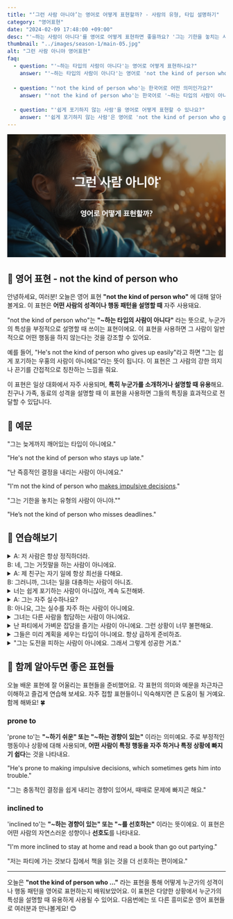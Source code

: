 ```yaml
---
title: "‘그런 사람 아니야’는 영어로 어떻게 표현할까? - 사람의 유형, 타입 설명하기"
category: "영어표현"
date: "2024-02-09 17:48:00 +09:00"
desc: "'~하는 사람이 아니다'를 영어로 어떻게 표현하면 좋을까요? '그는 기한을 놓치는 사람이 아니야.', '그녀는 도전을 피하는 사람이 아니에요.' 등을 영어로 표현하는 법을 배워봅시다. 다양한 예문을 통해서 연습하고 본인의 표현으로 만들어 보세요."
thumbnail: "../images/season-1/main-05.jpg"
alt: "그런 사람 아니야 영어표현"
faq:
  - question: "'~하는 타입의 사람이 아니다'는 영어로 어떻게 표현하나요?"
    answer: "'~하는 타입의 사람이 아니다'는 영어로 'not the kind of person who'로 표현할 수 있습니다. 예를 들어, '그는 쉽게 포기하는 타입이 아니에요'는 'He's not the kind of person who gives up easily'로 말할 수 있습니다."

  - question: "'not the kind of person who'는 한국어로 어떤 의미인가요?"
    answer: "'not the kind of person who'는 한국어로 '~하는 타입의 사람이 아니다'라는 의미입니다. 이 표현은 누군가의 성격이나 행동 패턴을 설명할 때 사용되며, 특정 행동을 하지 않는 경향이 있음을 강조합니다. 예를 들어, 'She's not the kind of person who gossips'는 '그녀는 남의 얘기를 하고 다니는 타입이 아니에요'라는 뜻입니다."

  - question: "'쉽게 포기하지 않는 사람'을 영어로 어떻게 표현할 수 있나요?"
    answer: "'쉽게 포기하지 않는 사람'은 영어로 'not the kind of person who gives up easily'로 표현할 수 있습니다. 예를 들어, '그녀는 쉽게 포기하지 않는 사람이에요'는 'She's not the kind of person who gives up easily'라고 말할 수 있습니다."
---
```


![그런 사람 아니야 영어표현](../images/season-1/main-05.jpg)

## 🌟 영어 표현 - not the kind of person who

안녕하세요, 여러분! 오늘은 영어 표현 **"not the kind of person who"** 에 대해 알아볼게요. 이 표현은 **어떤 사람의 성격이나 행동 패턴을 설명할 때** 자주 사용돼요.

"not the kind of person who"는 **"~하는 타입의 사람이 아니다"** 라는 뜻으로, 누군가의 특성을 부정적으로 설명할 때 쓰이는 표현이에요. 이 표현을 사용하면 그 사람이 일반적으로 어떤 행동을 하지 않는다는 것을 강조할 수 있어요.

예를 들어, "He's not the kind of person who gives up easily"라고 하면 "그는 쉽게 포기하는 우횽의 사람이 아니에요"라는 뜻이 됩니다. 이 표현은 그 사람의 강한 의지나 끈기를 간접적으로 칭찬하는 느낌을 줘요.

이 표현은 일상 대화에서 자주 사용되며, **특히 누군가를 소개하거나 설명할 때 유용**해요. 친구나 가족, 동료의 성격을 설명할 때 이 표현을 사용하면 그들의 특징을 효과적으로 전달할 수 있답니다.

<script async src="https://pagead2.googlesyndication.com/pagead/js/adsbygoogle.js?client=ca-pub-1465612013356152"
     crossorigin="anonymous"></script>
<!-- engple-horizontal-ad -->

<ins class="adsbygoogle"
     style="display:block"
     data-ad-client="ca-pub-1465612013356152"
     data-ad-slot="2106896038"
     data-ad-format="auto"
     data-full-width-responsive="true"></ins>

<script>
     (adsbygoogle = window.adsbygoogle || []).push({});
</script>

## 📖 예문

"그는 늦게까지 깨어있는 타입이 아니에요."

"He's not the kind of person who stays up late."

"난 즉흥적인 결정을 내리는 사람이 아니에요."

"I'm not the kind of person who <a href="/blog/vocab-1/010.make-a-decision/">makes impulsive decisions</a>."

"그는 기한을 놓치는 유형의 사람이 아니야.""

"He’s not the kind of person who misses deadlines."

## 💬 연습해보기

<details>
  <summary>A: 저 사람은 항상 정직하더라.<br>B: 네, 그는 거짓말을 하는 사람이 아니에요.</summary>
  <span>A: That person is always honest.<br>
B: Yes, he’s not the kind of person who tells lies.</span>
</details>

<details>
  <summary>A: 제 친구는 자기 일에 항상 최선을 다해요.<br>B: 그러니까, 그녀는 일을 대충하는 사람이 아니죠.</summary>
  <span>A: My friend always gives her best in her work.<br>B: Exactly, she’s not the kind of person who half-asses her job.</span>
</details>

<details>
  <summary>너는 쉽게 포기하는 사람이 아니잖아, 계속 도전해봐.</summary>
  <span>You’re not the kind of person who gives up easily, keep trying.</span>
</details>

<details>
  <summary>A: 그는 자주 실수하나요?<br>B: 아니요, 그는 실수를 자주 하는 사람이 아니에요.</summary>
  <span>A: Does he make mistakes often?<br>B: No, he’s not the kind of person who makes mistakes frequently.</span>
</details>

<details>
  <summary>그녀는 다른 사람을 험담하는 사람이 아니에요.</summary>
  <span>She’s not the kind of person who gossips about others.</span>
</details>

<details>
<summary>난 파티에서 가벼운 잡담을 즐기는 사람이 아니에요. 그런 상황이 너무 불편해요.</summary>
<span>"I'm not the kind of person who enjoys small talk at parties. It makes me so uncomfortable."</span>
</details>

<details>
<summary>그들은 미리 계획을 세우는 타입이 아니에요. 항상 급하게 준비하죠.</summary>
<span>They're not the kind of people who like to plan ahead. Everything's always last minute with them.</span>
</details>

<details>
<summary>"그는 도전을 피하는 사람이 아니에요. 그래서 그렇게 성공한 거죠."</summary>
<span>"He's not the kind of person who backs down from a challenge. <a href="/blog/in-english/116.that-is-why/">That's why</a> he's so successful."</span>
</details>

## 🤝 함께 알아두면 좋은 표현들

오늘 배운 표현에 잘 어울리는 표현들을 준비했어요. 각 표현의 의미와 예문을 차근차근 이해하고 즐겁게 연습해 보세요. 자주 접할 표현들이니 익숙해지면 큰 도움이 될 거예요. 함께 해봐요! 🍀

### prone to

'prone to'는 **"~하기 쉬운" 또는 "~하는 경향이 있는"** 이라는 의미예요. 주로 부정적인 행동이나 상황에 대해 사용되며, **어떤 사람이 특정 행동을 자주 하거나 특정 상황에 빠지기 쉽다**는 것을 나타내요.

"He's prone to making impulsive decisions, which sometimes gets him into trouble."

"그는 충동적인 결정을 쉽게 내리는 경향이 있어서, 때때로 문제에 빠지곤 해요."

### inclined to

'inclined to'는 **"~하는 경향이 있는" 또는 "~를 선호하는"** 이라는 뜻이에요. 이 표현은 어떤 사람의 자연스러운 성향이나 **선호도**를 나타내요.

"I'm more inclined to stay at home and read a book than go out partying."

"저는 파티에 가는 것보다 집에서 책을 읽는 것을 더 선호하는 편이에요."

---

오늘은 **"not the kind of person who …"** 라는 표현을 통해 어떻게 누군가의 성격이나 행동 패턴을 영어로 표현하는지 배워보았어요. 이 표현은 다양한 상황에서 누군가의 특성을 설명할 때 유용하게 사용될 수 있어요. 다음번에는 또 다른 흥미로운 영어 표현들로 여러분과 만나볼게요! 😊

